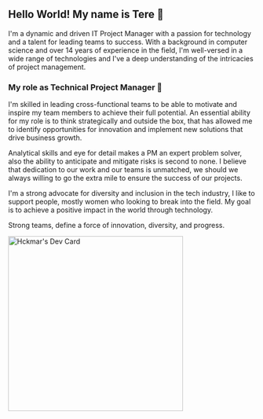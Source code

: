 ## Hello World! My name is Tere :information_desk_person:
I'm a dynamic and driven IT Project Manager with a passion for technology and a talent for leading teams to success. With a background in computer science and over 14 years of experience in the field, I'm well-versed in a wide range of technologies and I've a deep understanding of the intricacies of project management.

### My role as Technical Project Manager 🔭

I'm skilled in leading cross-functional teams to be able to motivate and inspire my team members to achieve their full potential. An essential ability for my role is to think strategically and outside the box, that has allowed me to identify opportunities for innovation and implement new solutions that drive business growth.
 
Analytical skills and eye for detail makes a PM an expert problem solver, also the ability to anticipate and mitigate risks is second to none. I believe that dedication to our work and our teams is unmatched, we should we always willing to go the extra mile to ensure the success of our projects.

I'm a strong advocate for diversity and inclusion in the tech industry, I like to support people, mostly women who looking to break into the field. My goal is to achieve a positive impact in the world through technology.

Strong teams, define a force of innovation, diversity, and progress.


<a href="https://app.daily.dev/hckmar"><img src="https://api.daily.dev/devcards/v2/U6Ax8dwrGZd659zGDhl3x.png?r=xb8" width="356" alt="Hckmar's Dev Card"/></a>
